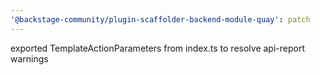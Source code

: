 ```yaml
---
'@backstage-community/plugin-scaffolder-backend-module-quay': patch
---
```


exported TemplateActionParameters from index.ts to resolve api-report warnings
